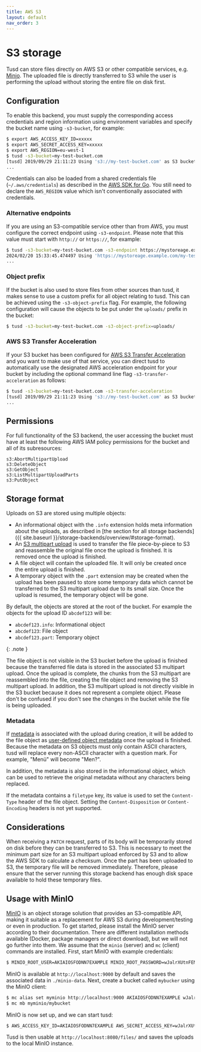 ```yaml
---
title: AWS S3
layout: default
nav_order: 3
---
```


# S3 storage

Tusd can store files directly on AWS S3 or other compatible services, e.g. [Minio](https://min.io/). The uploaded file is directly transferred to S3 while the user is performing the upload without storing the entire file on disk first.

## Configuration

To enable this backend, you must supply the corresponding access credentials and region information using environment variables and specify the bucket name using `-s3-bucket`, for example:

```bash
$ export AWS_ACCESS_KEY_ID=xxxxx
$ export AWS_SECRET_ACCESS_KEY=xxxxx
$ export AWS_REGION=eu-west-1
$ tusd -s3-bucket=my-test-bucket.com
[tusd] 2019/09/29 21:11:23 Using 's3://my-test-bucket.com' as S3 bucket for storage.
...
```

Credentials can also be loaded from a shared credentials file (`~/.aws/credentials`) as described in the [AWS SDK for Go](https://aws.github.io/aws-sdk-go-v2/docs/configuring-sdk/#specifying-credentials). You still need to declare the `AWS_REGION` value which isn't conventionally associated with credentials.

### Alternative endpoints

If you are using an S3-compatible service other than from AWS, you must configure the correct endpoint using `-s3-endpoint`. Please note that this value must start with `http://` or `https://`, for example:

```bash
$ tusd -s3-bucket=my-test-bucket.com -s3-endpoint https://mystoreage.example.com
2024/02/20 15:33:45.474497 Using 'https://mystoreage.example.com/my-test-bucket.com' as S3 endpoint and bucket for storage.
...
```

### Object prefix

If the bucket is also used to store files from other sources than tusd, it makes sense to use a custom prefix for all object relating to tusd. This can be achieved using the `-s3-object-prefix` flag. For example, the following configuration will cause the objects to be put under the `uploads/` prefix in the bucket:

```bash
$ tusd -s3-bucket=my-test-bucket.com -s3-object-prefix=uploads/
```

### AWS S3 Transfer Acceleration

If your S3 bucket has been configured for [AWS S3 Transfer Acceleration](https://aws.amazon.com/s3/transfer-acceleration/) and you want to make use of that service, you can direct tusd to automatically use the designated AWS acceleration endpoint for your bucket by including the optional
command line flag `-s3-transfer-acceleration` as follows:

```bash
$ tusd -s3-bucket=my-test-bucket.com -s3-transfer-acceleration
[tusd] 2019/09/29 21:11:23 Using 's3://my-test-bucket.com' as S3 bucket for storage with AWS S3 Transfer Acceleration enabled.
...
```

## Permissions

For full functionality of the S3 backend, the user accessing the bucket must have at least the following AWS IAM policy permissions for the bucket and all of its subresources:

```
s3:AbortMultipartUpload
s3:DeleteObject
s3:GetObject
s3:ListMultipartUploadParts
s3:PutObject
```

## Storage format

Uploads on S3 are stored using multiple objects:

- An informational object with the `.info` extension holds meta information about the uploads, as described in [the section for all storage backends]({{ site.baseurl }}/storage-backends/overview/#storage-format).
- An [S3 multipart upload](https://docs.aws.amazon.com/AmazonS3/latest/userguide/mpuoverview.html) is used to transfer the file piece-by-piece to S3 and reassemble the original file once the upload is finished. It is removed once the upload is finished.
- A file object will contain the uploaded file. It will only be created once the entire upload is finished. 
- A temporary object with the `.part` extension may be created when the upload has been paused to store some temporary data which cannot be transferred to the S3 multipart upload due to its small size. Once the upload is resumed, the temporary object will be gone.

By default, the objects are stored at the root of the bucket. For example the objects for the upload ID `abcdef123` will be:

- `abcdef123.info`: Informational object
- `abcdef123`: File object
- `abcdef123.part`: Temporary object

{: .note }

The file object is not visible in the S3 bucket before the upload is finished because the transferred file data is stored in the associated S3 multipart upload. Once the upload is complete, the chunks from the S3 multipart are reassembled into the file, creating the file object and removing the S3 multipart upload. In addition, the S3 multipart upload is not directly visible in the S3 bucket because it does not represent a complete object. Please don't be confused if you don't see the changes in the bucket while the file is being uploaded.

### Metadata

If [metadata](https://tus.io/protocols/resumable-upload#upload-metadata) is associated with the upload during creation, it will be added to the file object as [user-defined object metadata](https://docs.aws.amazon.com/AmazonS3/latest/userguide/UsingMetadata.html#UserMetadata) once the upload is finished. Because the metadata on S3 objects must only contain ASCII characters, tusd will replace every non-ASCII character with a question mark. For example, "Menü" will become "Men?".

In addition, the metadata is also stored in the informational object, which can be used to retrieve the original metadata without any characters being replaced.

If the metadata contains a `filetype` key, its value is used to set the `Content-Type` header of the file object. Setting the `Content-Disposition` or `Content-Encoding` headers is not yet supported.

## Considerations

When receiving a `PATCH` request, parts of its body will be temporarily stored on disk before they can be transferred to S3. This is necessary to meet the minimum part size for an S3 multipart upload enforced by S3 and to allow the AWS SDK to calculate a checksum. Once the part has been uploaded to S3, the temporary file will be removed immediately. Therefore, please ensure that the server running this storage backend has enough disk space available to hold these temporary files.

## Usage with MinIO

[MinIO](https://min.io/) is an object storage solution that provides an S3-compatible API, making it suitable as a replacement for AWS S3 during development/testing or even in production. To get started, please install the MinIO server according to their documentation. There are different installation methods available (Docker, package managers or direct download), but we will not go further into them. We assume that the `minio` (server) and `mc` (client) commands are installed. First, start MinIO with example credentials:

```sh
$ MINIO_ROOT_USER=AKIAIOSFODNN7EXAMPLE MINIO_ROOT_PASSWORD=wJalrXUtnFEMI/K7MDENG/bPxRfiCYEXAMPLEKEY minio server ./minio-data
```

MinIO is available at `http://localhost:9000` by default and saves the associated data in `./minio-data`. Next, create a bucket called `mybucker` using the MinIO client:

```sh
$ mc alias set myminio http://localhost:9000 AKIAIOSFODNN7EXAMPLE wJalrXUtnFEMI/K7MDENG/bPxRfiCYEXAMPLEKEY
$ mc mb myminio/mybucket
```

MinIO is now set up, and we can start tusd:

```sh
$ AWS_ACCESS_KEY_ID=AKIAIOSFODNN7EXAMPLE AWS_SECRET_ACCESS_KEY=wJalrXUtnFEMI/K7MDENG/bPxRfiCYEXAMPLEKEY tusd -s3-bucket mybucket -s3-endpoint http://localhost:9000
```

Tusd is then usable at `http://localhost:8080/files/` and saves the uploads to the local MinIO instance.
